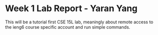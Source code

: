 # Week 1 Lab Report - Yaran Yang 

  This will be a tutorial first CSE 15L lab, meaningly about remote access to the ieng6 course specific account and run simple commands. 
